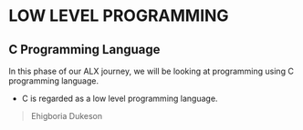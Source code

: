 # LOW LEVEL PROGRAMMING

## C Programming Language

In this phase of our ALX journey, we will be looking at programming using C programming  language.

- C is regarded as a low level programming language.

> Ehigboria Dukeson
